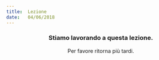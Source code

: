 ```yaml
---
title:  Lezione
date:   04/06/2018
---
```


### <center>Stiamo lavorando a questa lezione.</center>
<center>Per favore ritorna più tardi.</center>